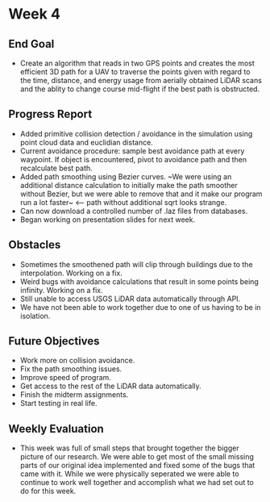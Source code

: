 # Week 4

## End Goal

* Create an algorithm that reads in two GPS points and creates the most efficient 3D path for a UAV to traverse the points given with regard to the time, distance, and energy usage from aerially obtained LiDAR scans and the ablity to change course mid-flight if the best path is obstructed.

## Progress Report
* Added primitive collision detection / avoidance in the simulation using point cloud data and euclidian distance.
* Current avoidance procedure: sample best avoidance path at every waypoint. If object is encountered, pivot to avoidance path and then recalculate best path.
* Added path smoothing using Bezier curves. ~We were using an additional distance calculation to initially make the path smoother without Bezier, but we were able to remove that and it make our program run a lot faster~ <-- path without additional sqrt looks strange.
* Can now download a controlled number of .laz files from databases.
* Began working on presentation slides for next week.

## Obstacles
* Sometimes the smoothened path will clip through buildings due to the interpolation. Working on a fix.
* Weird bugs with avoidance calculations that result in some points being infinity. Working on a fix.
* Still unable to access USGS LiDAR data automatically through API.
* We have not been able to work together due to one of us having to be in isolation.

## Future Objectives
* Work more on collision avoidance.
* Fix the path smoothing issues.
* Improve speed of program.
* Get access to the rest of the LiDAR data automatically.
* Finish the midterm assignments.
* Start testing in real life.

## Weekly Evaluation
* This week was full of small steps that brought together the bigger picture of our research. We were able to get most of the small missing parts of our original idea implemented and fixed some of the bugs that came with it. While we were physically seperated we were able to continue to work well together and accomplish what we had set out to do for this week. 
